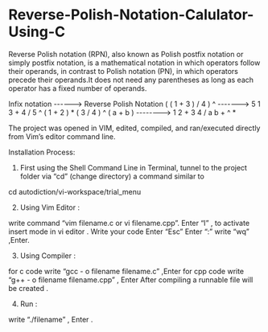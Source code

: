 # Reverse-Polish-Notation-Calulator-Using-C

Reverse Polish notation (RPN), also known as Polish postfix notation or simply postfix notation, is a mathematical notation in which operators follow their operands, in contrast to Polish notation (PN), in which operators precede their operands.It does not need any parentheses as long as each operator has a fixed number of operands. 

  Infix notation ------> Reverse Polish Notation
( ( 1 + 3 ) / 4 ) ^      ------->                   5	1 3 + 4 / 5 ^
( 1 + 2 ) * ( 3 / 4 ) ^ ( a + b )	 -------->         1 2 + 3 4 / a b + ^ *


The project was opened in VIM, edited, compiled, and ran/executed directly from Vim’s editor command line.

Installation Process:

1. First using the Shell Command Line in Terminal, tunnel to the project folder via “cd” (change directory) a command similar to

cd autodiction/vi-workspace/trial_menu

2. Using Vim Editor :

write command “vim filename.c or vi filename.cpp”.
Enter “I” , to activate insert mode in vi editor .
Write your code
Enter “Esc”
Enter “:”
write “wq” ,Enter.

3. Using Compiler :

for c code write “gcc - o filename filename.c” ,Enter
for cpp code write “g++ - o filename filename.cpp” , Enter
After compiling a runnable file will be created .

4. Run :

write “./filename” , Enter .
